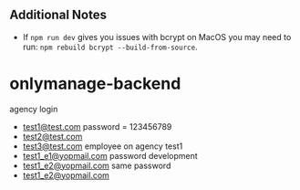 ## Additional Notes

- If `npm run dev` gives you issues with bcrypt on MacOS you may need to run: `npm rebuild bcrypt --build-from-source`.
# onlymanage-backend

agency login 
 - test1@test.com password = 123456789
 - test2@test.com
 - test3@test.com
employee on agency test1
 - test1_e1@yopmail.com password development
 - test1_e2@yopmail.com same password
 - test1_e2@yopmail.com